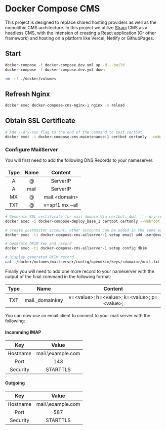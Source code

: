 # Docker Compose CMS

This project is designed to replace shared hosting providers as well as the monolithic CMS architecture. In this project we utilize [Strapi](https://strapi.io/) CMS as a headless CMS, with the intension of creating a React application (Or other framework) and hosting on a platform like Vercel, Netlify or GithubPages.

## Start

``` bash
docker-compose -f docker-compose.dev.yml up -d --build
docker-compose -f docker-compose.dev.yml down

rm -rf ./docker/volumes
```

## Refresh Nginx

``` bash
docker exec docker-compose-cms-nginx-1 nginx -s reload
```

## Obtain SSL Certificate

``` bash
# Add --dry-run flag to the end of the command to test certbot
docker exec -i docker-compose-cms-maintenance-1 certbot certonly --webroot --webroot-path /var/certbot/ -d example.com
```

### Configure MailServer

You will first need to add the following DNS Records to your nameserver.

| Type | Name |     Content     |
|:----:|:----:|:---------------:|
|   A  | @    | ServerIP        |
|   A  | mail | ServerIP        |
|  MX  | @    | mail.\<domain>  |
|  TXT | @    | v=spf1 mx ~all  |

``` bash
# Generate SSL certificate for mail domain Via certbot. Add ```--dry-run``` to the end of the command to test first.
docker exec -i docker-compose-deploy_base_1 certbot certonly --webroot --webroot-path /var/certbot/ -d mail.example.com

# Create postmaster account, other accounts can be added in the same way.
docker exec -ti docker-compose-cms-ailserver-1 setup email add user@example.com <password>

# Generate DKIM key and record
docker exec -ti docker-compose-cms-ailserver-1 setup config dkim

# Display generated DKIM record.
cat ./docker/volumes/mailserver/config/opendkim/keys/<domain>/mail.txt
```

Finally you will need to add one more record to your nameserver with the output of the final command in the following format:

| Type |       Name      |                       Content                      |
|:----:|:---------------:|:--------------------------------------------------:|
|  TXT | mail._domainkey | v=\<value>;  h=\<value>;  k=\<value>;  p=\<value>; |

You can now use an email client to connect to your mail server with the following:


#### Incomming IMAP

|    Key   |      Value        |
|:--------:|:-----------------:|
| Hostname | mail.\example.com |
| Port     | 143               |
| Security | STARTTLS          |


#### Outgoing

|    Key   |      Value        |
|:--------:|:-----------------:|
| Hostname | mail.\example.com |
| Port     | 587               |
| Security | STARTTLS          |
